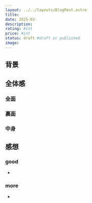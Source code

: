```yaml
---
layout: ../../layouts/BlogPost.astro
title: 
date: 2025-03-
description: 
rating: #int
price: #int
status: draft #draft or published
image: 
---
```


## 背景

## 全体感

### 全面

### 裏面

### 中身

## 感想

### good
- 

### more
- 
